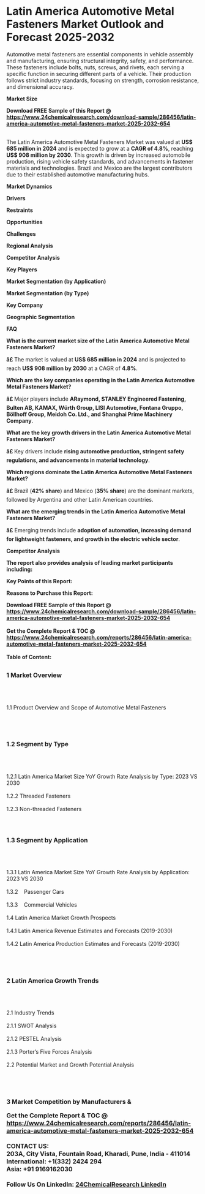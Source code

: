 <h1>Latin America Automotive Metal Fasteners Market Outlook and Forecast 2025-2032</h1><p>Automotive metal fasteners are essential components in vehicle assembly and manufacturing, ensuring structural integrity, safety, and performance. These fasteners include bolts, nuts, screws, and rivets, each serving a specific function in securing different parts of a vehicle. Their production follows strict industry standards, focusing on strength, corrosion resistance, and dimensional accuracy.</p><p>
<strong>Market Size</strong></p><p>
</p><div><b>Download FREE Sample of this Report @ 
            <a href="https://www.24chemicalresearch.com/download-sample/286456/latin-america-automotive-metal-fasteners-market-2025-2032-654">
            https://www.24chemicalresearch.com/download-sample/286456/latin-america-automotive-metal-fasteners-market-2025-2032-654</a></b></div><br><p>The Latin America Automotive Metal Fasteners Market was valued at <strong>US$ 685 million in 2024</strong> and is expected to grow at a <strong>CAGR of 4.8%</strong>, reaching <strong>US$ 908 million by 2030</strong>. This growth is driven by increased automobile production, rising vehicle safety standards, and advancements in fastener materials and technologies. Brazil and Mexico are the largest contributors due to their established automotive manufacturing hubs.</p><p>
<strong>Market Dynamics </strong></p><p>
<strong>Drivers</strong></p><p>
</p><p>
<strong>Restraints</strong></p><p>
</p><p>
<strong>Opportunities</strong></p><p>
</p><p>
<strong>Challenges</strong></p><p>
</p><p>
<strong>Regional Analysis</strong></p><p>
</p><p>
<strong>Competitor Analysis</strong></p><p>
<strong>Key Players</strong></p><p>
</p><p>
<strong>Market Segmentation (by Application)</strong></p><p>
</p><p>
<strong>Market Segmentation (by Type)</strong></p><p>
</p><p>
<strong>Key Company</strong></p><p>
</p><p>
<strong>Geographic Segmentation</strong></p><p>
</p><p>
<strong>FAQ </strong></p><p>
</p><p><strong>What is the current market size of the Latin America Automotive Metal Fasteners Market?</strong></p><p>
</p><p><strong>â£ </strong>The market is valued at <strong>US$ 685 million in 2024</strong> and is projected to reach <strong>US$ 908 million by 2030</strong> at a CAGR of <strong>4.8%</strong>.</p><p>
</p><p><strong>Which are the key companies operating in the Latin America Automotive Metal Fasteners Market?</strong></p><p>
</p><p><strong>â£ </strong>Major players include <strong>ARaymond, STANLEY Engineered Fastening, Bulten AB, KAMAX, Würth Group, LISI Automotive, Fontana Gruppo, Böllhoff Group, Meidoh Co. Ltd., and Shanghai Prime Machinery Company</strong>.</p><p>
</p><p><strong>What are the key growth drivers in the Latin America Automotive Metal Fasteners Market?</strong></p><p>
</p><p><strong>â£ </strong>Key drivers include <strong>rising automotive production, stringent safety regulations, and advancements in material technology</strong>.</p><p>
</p><p><strong>Which regions dominate the Latin America Automotive Metal Fasteners Market?</strong></p><p>
</p><p><strong>â£ </strong>Brazil (<strong>42% share</strong>) and Mexico (<strong>35% share</strong>) are the dominant markets, followed by Argentina and other Latin American countries.</p><p>
</p><p><strong>What are the emerging trends in the Latin America Automotive Metal Fasteners Market?</strong></p><p>
</p><p><strong>â£</strong> Emerging trends include <strong>adoption of automation, increasing demand for lightweight fasteners, and growth in the electric vehicle sector</strong>.</p><p>
</p><p><strong>Competitor Analysis</strong></p><p>
</p><p><strong>The report also provides analysis of leading market participants including:</strong></p><p>
</p><p>
</p><p><strong>Key Points of this Report:</strong></p><p>
</p><p>
</p><p><strong>Reasons to Purchase this Report:</strong></p><p>
</p><div><b>Download FREE Sample of this Report @ 
            <a href="https://www.24chemicalresearch.com/download-sample/286456/latin-america-automotive-metal-fasteners-market-2025-2032-654">
            https://www.24chemicalresearch.com/download-sample/286456/latin-america-automotive-metal-fasteners-market-2025-2032-654</a></b></div><br><div><b>Get the Complete Report & TOC @ 
            <a href="https://www.24chemicalresearch.com/reports/286456/latin-america-automotive-metal-fasteners-market-2025-2032-654">
            https://www.24chemicalresearch.com/reports/286456/latin-america-automotive-metal-fasteners-market-2025-2032-654</a></b></div><br>
            <b>Table of Content:</b><p><h2><span style="font-size:16px"><strong>1 Market Overview&nbsp;&nbsp; &nbsp;</strong></span></h2><br />
<br />
<p>1.1 Product Overview and Scope of Automotive Metal Fasteners&nbsp;</p><br />
<br />
<h2><strong><span style="font-size:16px">1.2 Segment by Type&nbsp;&nbsp; &nbsp;</span></strong></h2><br />
<br />
<p>1.2.1 Latin America Market Size YoY Growth Rate Analysis by Type: 2023 VS 2030&nbsp;&nbsp; &nbsp;<br /><br />
1.2.2 Threaded Fasteners&nbsp;&nbsp; &nbsp;<br /><br />
1.2.3 Non-threaded Fasteners<br /><br />
<br />
<h2><span style="font-size:16px"><strong>1.3 Segment by Application&nbsp;&nbsp;</strong></span></h2><br />
<br />
<p>1.3.1 Latin America Market Size YoY Growth Rate Analysis by Application: 2023 VS 2030&nbsp;&nbsp; &nbsp;<br /><br />
1.3.2&nbsp;&nbsp; &nbsp;Passenger Cars<br /><br />
1.3.3&nbsp;&nbsp; &nbsp;Commercial Vehicles<br /><br />
1.4 Latin America Market Growth Prospects&nbsp;&nbsp; &nbsp;<br /><br />
1.4.1 Latin America Revenue Estimates and Forecasts (2019-2030)&nbsp;&nbsp; &nbsp;<br /><br />
1.4.2 Latin America Production Estimates and Forecasts (2019-2030)&nbsp;&nbsp;</p><br />
<br />
<h2><span style="font-size:16px"><strong>2 Latin America Growth Trends&nbsp;&nbsp; &nbsp;</strong></span></h2><br />
<br />
<p>2.1 Industry Trends&nbsp;&nbsp; &nbsp;<br /><br />
2.1.1 SWOT Analysis&nbsp;&nbsp; &nbsp;<br /><br />
2.1.2 PESTEL Analysis&nbsp;&nbsp; &nbsp;<br /><br />
2.1.3 Porter&rsquo;s Five Forces Analysis&nbsp;&nbsp; &nbsp;<br /><br />
2.2 Potential Market and Growth Potential Analysis&nbsp;&nbsp; &nbsp;</p><br />
<br />
<h2><span style="font-size:16px"><strong>3 Market Competition by Manufacturers&nbsp;&</p><div><b>Get the Complete Report & TOC @ 
            <a href="https://www.24chemicalresearch.com/reports/286456/latin-america-automotive-metal-fasteners-market-2025-2032-654">
            https://www.24chemicalresearch.com/reports/286456/latin-america-automotive-metal-fasteners-market-2025-2032-654</a></b></div><br><b>CONTACT US:</b><br>
            203A, City Vista, Fountain Road, Kharadi, Pune, India - 411014<br>
            International: +1(332) 2424 294<br>
            Asia: +91 9169162030 <br><br>
            Follow Us On LinkedIn: <a href="https://www.linkedin.com/company/24chemicalresearch/">24ChemicalResearch LinkedIn</a>